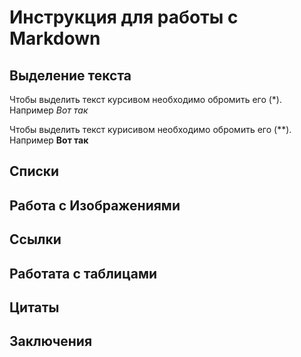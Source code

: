 # Инструкция для работы с Markdown

## Выделение текста
Чтобы выделить текст курсивом необходимо обромить его (*). Например *Вот так*

Чтобы  выделить текст курисивом необходимо обромить его (**). Например **Вот так**
##  Списки

## Работа с Изображениями

## Ссылки

## Работата с таблицами

## Цитаты

## Заключения